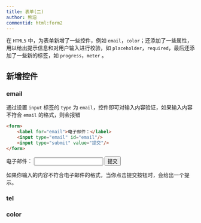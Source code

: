 ```yaml
---
title: 表单(二)
author: 熊滔
commentid: html:form2
---
```


在 `HTML5` 中，为表单新增了一些控件，例如 `email`，`color`；还添加了一些属性，用以给出提示信息和对用户输入进行校验，如 `placeholder`，`required`，最后还添加了一些新的标签，如 `progress`，`meter` 。

## 新增控件

### email

通过设置 `input` 标签的 `type` 为 `email`，控件即可对输入内容验证，如果输入内容不符合 `email` 的格式，则会报错

```html
<form>
    <label for="email">电子邮件：</label>
	<input type="email" id="email"/>
    <input type="submit" value="提交"/>
</form>
```

<DisplayBox>

<form>
    <label for="email">电子邮件：</label>
	<input type="email" id="email"/>
    <input type="submit" value="提交"/>
</form>

</DisplayBox>

如果你输入的内容不符合电子邮件的格式，当你点击提交按钮时，会给出一个提示。

### tel



### color




